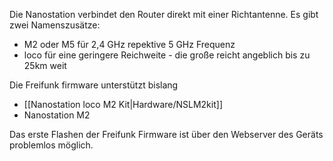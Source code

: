 Die Nanostation verbindet den Router direkt mit einer Richtantenne. Es gibt
zwei Namenszusätze:
 * M2 oder M5 für 2,4 GHz repektive 5 GHz Frequenz
 * loco für eine geringere Reichweite - die große reicht angeblich bis zu 25km weit

Die Freifunk firmware unterstützt bislang
 * [[Nanostation loco M2 Kit|Hardware/NSLM2kit]]
 * Nanostation M2

Das erste Flashen der Freifunk Firmware ist über den Webserver des Geräts
problemlos möglich.